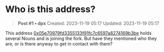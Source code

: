 # Who is this address?

<!-- ✦✦✦ POST START ✦✦✦ -->

> **Post #1 • dpx**
> Created: 2023-11-19 05:17
> Updated: 2023-11-19 05:17

This address [0x05e70979fd3355133f91fc7c6597a8274169b3be](https://etherscan.io/address/0x05e70979fd3355133f91fc7c6597a8274169b3be) holds several Nouns and is joining the fork. But have they mentioned who they are, or is there anyway to get in contact with them?

<!-- ✦✦✦ POST END ✦✦✦ -->

